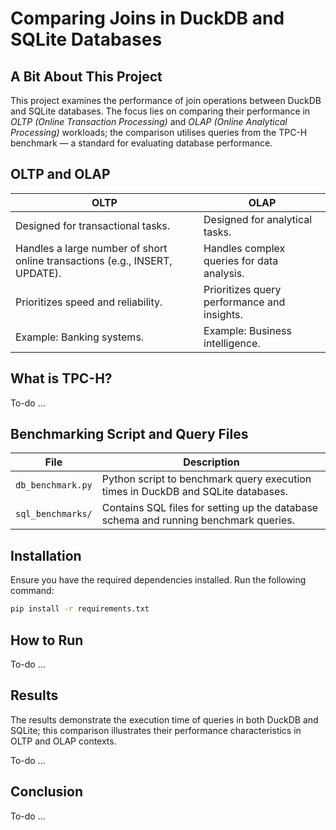 # Comparing Joins in DuckDB and SQLite Databases

## A Bit About This Project

This project examines the performance of join operations between DuckDB and SQLite databases. The focus lies on comparing their performance in *OLTP (Online Transaction Processing)* and *OLAP (Online Analytical Processing)* workloads; the comparison utilises queries from the TPC-H benchmark — a standard for evaluating database performance.

## OLTP and OLAP

| **OLTP**                          | **OLAP**                          |
|-----------------------------------|-----------------------------------|
| Designed for transactional tasks. | Designed for analytical tasks.    |
| Handles a large number of short online transactions (e.g., INSERT, UPDATE). | Handles complex queries for data analysis. |
| Prioritizes speed and reliability. | Prioritizes query performance and insights. |
| Example: Banking systems.         | Example: Business intelligence.  |

## What is TPC-H?

To-do ...

## Benchmarking Script and Query Files

| **File**            | **Description**                                                                      |
|---------------------|--------------------------------------------------------------------------------------|
| `db_benchmark.py`   | Python script to benchmark query execution times in DuckDB and SQLite databases.     |
| `sql_benchmarks/`   | Contains SQL files for setting up the database schema and running benchmark queries. |

## Installation

Ensure you have the required dependencies installed. Run the following command:

```bash
pip install -r requirements.txt
```

## How to Run

To-do ...

## Results

The results demonstrate the execution time of queries in both DuckDB and SQLite; this comparison illustrates their performance characteristics in OLTP and OLAP contexts.

To-do ...

## Conclusion

To-do ...
